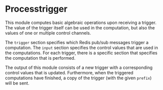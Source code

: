 # Processtrigger

This module computes basic algebraic operations upon receiving a trigger. The value of the trigger itself can be used in the computation, but also the values of one or multiple control channels.

The `trigger` section specifies which Redis pub/sub messages trigger a computation. The `input` section specifies the control values that are used in the computations. For each trigger, there is a specific section that specifies the computation that is performed.

The output of this module consists of a new trigger with a corresponding control values that is updated. Furthermore, when the triggered computations have finished, a copy of the trigger (with the given `prefix`) will be sent.
